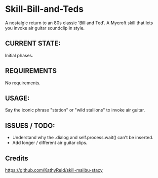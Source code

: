 # Skill-Bill-and-Teds
A nostalgic return to an 80s classic 'Bill and Ted'. A Mycroft skill that lets you invoke air guitar soundclip in style. 

## CURRENT STATE:
Initial phases. 

## REQUIREMENTS
No requirements. 

## USAGE:
Say the iconic phrase "station" or "wild stallions" to invoke air guitar.

## ISSUES / TODO:
- Understand why the .dialog and self.process.wait() can't be inserted.
- Add longer / different air guitar clips.

## Credits
https://github.com/KathyReid/skill-malibu-stacy